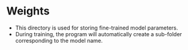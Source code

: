 # Weights

- This directory is used for storing fine-trained model parameters.
- During training, the program will automatically create a sub-folder corresponding to the model name.
